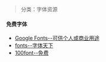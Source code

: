 > 分类：字体资源

#### 免费字体
- [Google Fonts--可供个人或商业用途](https://fonts.google.com/)
- [fonts--字体天下](https://www.fonts.net.cn/)
- [100font--免费](https://www.100font.com/)